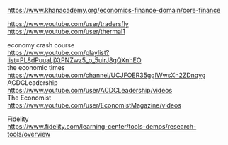       
      
https://www.khanacademy.org/economics-finance-domain/core-finance      
       
      
      
      
https://www.youtube.com/user/tradersfly      
https://www.youtube.com/user/thermal1      
      
economy crash course      
https://www.youtube.com/playlist?list=PL8dPuuaLjXtPNZwz5_o_5uirJ8gQXnhEO      
the economic times      
https://www.youtube.com/channel/UCJFOER35ggIWwsXh2ZDnqyg      
ACDCLeadership      
https://www.youtube.com/user/ACDCLeadership/videos      
The Economist      
https://www.youtube.com/user/EconomistMagazine/videos      


Fidelity    
https://www.fidelity.com/learning-center/tools-demos/research-tools/overview     



      
      
      
      
      
   
      

